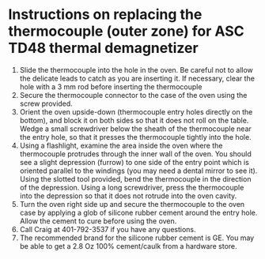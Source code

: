 # Instructions on replacing the thermocouple (outer zone) for ASC TD48 thermal demagnetizer

1. Slide the thermocouple into the hole in the oven. Be careful not to allow the delicate leads to catch as you are inserting it. If necessary, clear the hole with a 3 mm rod before inserting the thermocouple
2. Secure the thermocouple connector to the case of the oven using the screw provided.
3. Orient the oven upside-down (thermocouple entry holes directly on the bottom), and block it on both sides so that it does not roll on the table. Wedge a small screwdriver below the sheath of the thermocouple near the entry hole, so that it presses the thermocouple tightly into the hole.
4. Using a flashlight, examine the area inside the oven where the thermocouple protrudes through the inner wall of the oven. You should see a slight depression (furrow) to one side of the entry point which is oriented parallel to the windings (you may need a dental mirror to see it). Using the slotted tool provided, bend the thermocouple in the direction of the depression. Using a long screwdriver, press the thermocouple into the depression so that it does not rotrude into the oven cavity. 
5. Turn the oven right side up and secure the thermocouple to the oven case by applying a glob of silicone rubber cement around the entry hole. Allow the cement to cure before using the oven. 
6. Call Craig at 401-792-3537 if you have any questions. 
7. The recommended brand for the silicone rubber cement is GE. You may be able to get a 2.8 Oz 100% cement/caulk from a hardware store. 